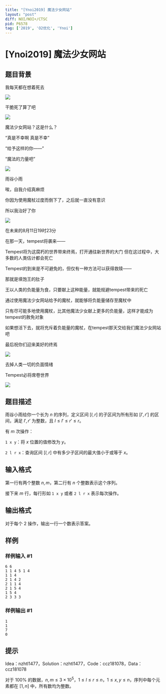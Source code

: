 ```yaml
---
title: "[Ynoi2019] 魔法少女网站"
layout: "post"
diff: NOI/NOI+/CTSC
pid: P6578
tag: ['2019', 'O2优化', 'Ynoi']
---
```

# [Ynoi2019] 魔法少女网站
## 题目背景

我每天都在想着死去

![](https://cdn.luogu.com.cn/upload/image_hosting/l47w8gf1.png)

干脆死了算了吧

![](https://cdn.luogu.com.cn/upload/image_hosting/1r56c7q2.png)

魔法少女网站？这是什么？

“真是不幸啊 真是不幸”

“给予这样的你——”

“魔法的力量吧”

![](https://cdn.luogu.com.cn/upload/image_hosting/x6llyktk.png)

雨谷小雨

唉，自我介绍真麻烦

你因为使用魔杖过度而倒下了，之后就一直没有意识

所以我治好了你

![](https://cdn.luogu.com.cn/upload/image_hosting/rxxe90qn.png)

在未来的8月11日19时23分

在那一天，tempest将袭来——

Tempest将为这腐朽的世界带来终焉，打开通往新世界的大门
但在这过程中，大多数的人类估计都会死亡

Tempest的到来是不可避免的，但仅有一种方法可以获得救赎——

那就是填饱王的肚子

王以人类的负能量为食，只要献上这种能量，就能规避tempest带来的死亡

通过使用魔法少女网站给予的魔杖，就能够将负能量储存至魔杖中

只有尽可能多地使用魔杖，比其他魔法少女献上更多的负能量，这样才能成为tempest的赦免对象

如果想活下去，就将充斥着负能量的魔杖，在tempest那天交给我们魔法少女网站吧

最后祝你们迎来美好的终焉

![](https://cdn.luogu.com.cn/upload/image_hosting/tu991ylc.png)

去掉人类一切的负面情绪

Tempest必将席卷世界

![](https://cdn.luogu.com.cn/upload/image_hosting/s72vowwk.png)

## 题目描述

雨谷小雨给你一个长为 $n$ 的序列，定义区间 $[l,r]$ 的子区间为所有形如 $[l',r']$ 的区间，满足 $l',r'$ 为整数，且 $l \le l' \le r' \le r$。

有 $m$ 次操作：

`1 x y`：将 $x$ 位置的值修改为 $y$。

`2 l r x`：查询区间 $[l,r]$ 中有多少子区间的最大值小于或等于 $x$。
## 输入格式

第一行有两个整数 $n,m$，第二行有 $n$ 个整数表示这个序列。

接下来 $m$ 行，每行形如 `1 x y` 或者 `2 l r x` 表示每次操作。
## 输出格式

对于每个 $2$ 操作，输出一行一个数表示答案。
## 样例

### 样例输入 #1
```
6 6
1 1 4 5 1 4
1 1 4
2 1 4 2
2 1 1 4
2 1 5 4
1 5 4 
2 3 3 3
```
### 样例输出 #1
```
1
1
7
0
```
## 提示

Idea：nzhtl1477，Solution：nzhtl1477，Code：ccz181078，Data：ccz181078


对于 $100\%$ 的数据，$n,m \le 3 \times 10^5$，$1 \le l \le  r \le n$，$1 \le x, y \le n$，序列中每个元素都在 $[1,n]$ 中，所有数均为整数。
